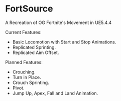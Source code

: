 # FortSource
A Recreation of OG Fortnite's Movement in UE5.4.4

Current Features:
- Basic Locomotion with Start and Stop Animations.
- Replicated Sprinting.
- Replicated Aim Offset.

Planned Features:
- Crouching.
- Turn in Place.
- Crouch Sprinting.
- Pivot.
- Jump Up, Apex, Fall and Land Animation.
